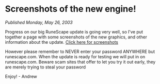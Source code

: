 # Screenshots of the new engine!
*Published Monday, May 26, 2003*

Progress on our big RuneScape update is going very well, so I've put together a page with some screenshots of the new graphics, and other information about the update.
[Click here for screenshots](http://www.runescape.com/screenshots/screenshots.ws)

However please remember to NEVER enter your password ANYWHERE but runescape.com. When the update is ready for testing we will put in on runescape.com. Beware scam sites that offer to let you try it out early, they are merely trying to steal your password 

Enjoy! - Andrew
